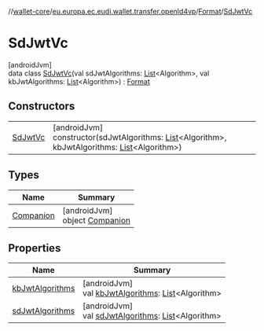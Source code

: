 //[wallet-core](../../../../index.md)/[eu.europa.ec.eudi.wallet.transfer.openId4vp](../../index.md)/[Format](../index.md)/[SdJwtVc](index.md)

# SdJwtVc

[androidJvm]\
data class [SdJwtVc](index.md)(val sdJwtAlgorithms: [List](https://kotlinlang.org/api/latest/jvm/stdlib/kotlin-stdlib/kotlin.collections/-list/index.html)&lt;Algorithm&gt;, val kbJwtAlgorithms: [List](https://kotlinlang.org/api/latest/jvm/stdlib/kotlin-stdlib/kotlin.collections/-list/index.html)&lt;Algorithm&gt;) : [Format](../index.md)

## Constructors

| | |
|---|---|
| [SdJwtVc](-sd-jwt-vc.md) | [androidJvm]<br>constructor(sdJwtAlgorithms: [List](https://kotlinlang.org/api/latest/jvm/stdlib/kotlin-stdlib/kotlin.collections/-list/index.html)&lt;Algorithm&gt;, kbJwtAlgorithms: [List](https://kotlinlang.org/api/latest/jvm/stdlib/kotlin-stdlib/kotlin.collections/-list/index.html)&lt;Algorithm&gt;) |

## Types

| Name | Summary |
|---|---|
| [Companion](-companion/index.md) | [androidJvm]<br>object [Companion](-companion/index.md) |

## Properties

| Name | Summary |
|---|---|
| [kbJwtAlgorithms](kb-jwt-algorithms.md) | [androidJvm]<br>val [kbJwtAlgorithms](kb-jwt-algorithms.md): [List](https://kotlinlang.org/api/latest/jvm/stdlib/kotlin-stdlib/kotlin.collections/-list/index.html)&lt;Algorithm&gt; |
| [sdJwtAlgorithms](sd-jwt-algorithms.md) | [androidJvm]<br>val [sdJwtAlgorithms](sd-jwt-algorithms.md): [List](https://kotlinlang.org/api/latest/jvm/stdlib/kotlin-stdlib/kotlin.collections/-list/index.html)&lt;Algorithm&gt; |
